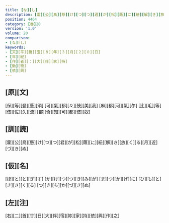 ```yaml
---
title: [な][し]
description: [霍][公][鳥][懸][け][つ][つ][君][が][松][蔭][に][紐][解][き][放][く][る][月][近][づ][き][ぬ]
position: 4464
category: [巻]20
version: '1.0'
volume: 20
comparison:
- [な][し]
keywords:
- [天][平][勝][宝][８][年][３][月][２][０][日]
- [年][紀]
- [作][者][：][大][伴][家][持]
- [動][物]
- [依][興]
---
```


## [原][文]

[保][等][登][藝][須] [可][氣][都][々][伎][美][我] [麻][都][可][氣][尓] [比][毛][等][伎][佐][久][流] [都][奇][知][可][都][伎][奴]

## [訓][読]

[霍][公][鳥][懸][け][つ][つ][君][が][松][蔭][に][紐][解][き][放][く][る][月][近][づ][き][ぬ]

## [仮][名]

[ほ][と][と][ぎ][す] [か][け][つ][つ][き][み][が] [ま][つ][か][げ][に] [ひ][も][と][き][さ][く][る] [つ][き][ち][か][づ][き][ぬ]

## [左][注]

[右][二][首][廿][日][大][伴][宿][祢][家][持][依][興][作][之]
